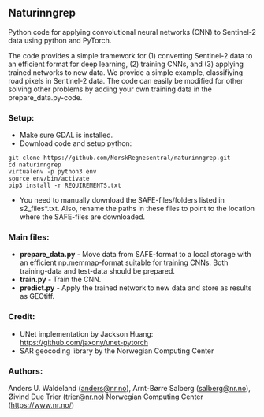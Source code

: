 ## Naturinngrep

Python code for applying convolutional neural networks (CNN) to Sentinel-2 data using python and PyTorch.

The code provides a simple framework for (1) converting Sentinel-2 data to an efficient format for deep learning, (2) training CNNs, and (3) applying trained networks to new data. We provide a simple example, classifiying road pixels in Sentinel-2 data. The code can easily be modified for other solving other problems by adding your own training data in the prepare_data.py-code. 

### Setup:
- Make sure GDAL is installed. 
- Download code and setup python:
```console
git clone https://github.com/NorskRegnesentral/naturinngrep.git
cd naturinngrep
virtualenv -p python3 env
source env/bin/activate
pip3 install -r REQUIREMENTS.txt
``` 
- You need to manually download the SAFE-files/folders listed in s2_files*.txt.  Also, rename the paths in these files to point to the location where the SAFE-files are downloaded.

### Main files:
- **prepare_data.py** - Move data from SAFE-format to a local storage with an efficient np.memmap-format suitable for training CNNs. Both training-data and test-data should be prepared. 
- **train.py** - Train the CNN.
- **predict.py** - Apply the trained network to new data and store as results as GEOtiff. 

### Credit:
- UNet implementation by Jackson Huang: https://github.com/jaxony/unet-pytorch 
- SAR geocoding library by the Norwegian Computing Center

### Authors:
Anders U. Waldeland (anders@nr.no), Arnt-Børre Salberg (salberg@nr.no), Øivind Due Trier (trier@nr.no) 
Norwegian Computing Center (https://www.nr.no/)


 
